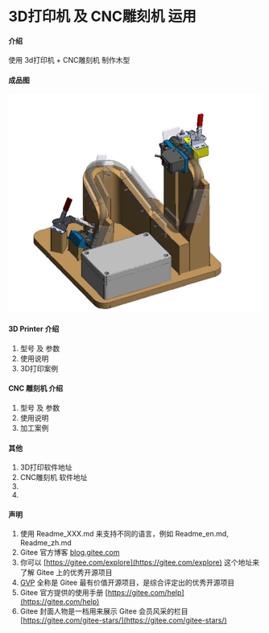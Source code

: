 # 3D打印机 及  CNC雕刻机 运用

#### 介绍
使用 3d打印机 + CNC雕刻机 制作木型

#### 成品图
![输入图片说明](04_images/%E5%86%85%E5%88%B6%E6%9C%A8%E5%9E%8B.JPG)


#### 3D Printer 介绍

1.  型号 及 参数
2.  使用说明
3.  3D打印案例

#### CNC 雕刻机 介绍

1.  型号 及 参数
2.  使用说明
3.  加工案例

#### 其他

1.  3D打印软件地址
2.  CNC雕刻机 软件地址
3.  
4.  


#### 声明

1.  使用 Readme\_XXX.md 来支持不同的语言，例如 Readme\_en.md, Readme\_zh.md
2.  Gitee 官方博客 [blog.gitee.com](https://blog.gitee.com)
3.  你可以 [https://gitee.com/explore](https://gitee.com/explore) 这个地址来了解 Gitee 上的优秀开源项目
4.  [GVP](https://gitee.com/gvp) 全称是 Gitee 最有价值开源项目，是综合评定出的优秀开源项目
5.  Gitee 官方提供的使用手册 [https://gitee.com/help](https://gitee.com/help)
6.  Gitee 封面人物是一档用来展示 Gitee 会员风采的栏目 [https://gitee.com/gitee-stars/](https://gitee.com/gitee-stars/)

